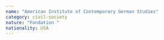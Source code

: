 ```yaml
---
name: "American Institute of Contemporary German Studies"
category: civil-society
nature: "Fondation "
nationality: USA
---
```

